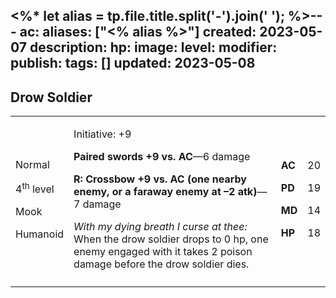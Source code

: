 <%* let alias = tp.file.title.split('-').join(' '); %>---
ac: 
aliases: ["<% alias %>"]
created: 2023-05-07
description: 
hp: 
image: 
level: 
modifier: 
publish: 
tags: []
updated: 2023-05-08
---

## Drow Soldier

<table>
<colgroup>
<col style="width: 16%" />
<col style="width: 72%" />
<col style="width: 5%" />
<col style="width: 5%" />
</colgroup>
<tbody>
<tr class="odd">
<td><p>Normal</p>
<p>4<sup>th</sup> level</p>
<p>Mook</p>
<p>Humanoid</p></td>
<td><p>Initiative: +9</p>
<p><strong>Paired swords +9 vs. AC</strong>—6 damage</p>
<p><strong>R: Crossbow +9 vs. AC (one nearby enemy, or a faraway enemy
at –2 atk)</strong>—7 damage</p>
<p><em>With my dying breath I curse at thee:</em> When the drow soldier
drops to 0 hp, one enemy engaged with it takes 2 poison damage before
the drow soldier dies.</p></td>
<td><p><strong>AC</strong></p>
<p><strong>PD</strong></p>
<p><strong>MD</strong></p>
<p><strong>HP</strong></p></td>
<td><p>20</p>
<p>19</p>
<p>14</p>
<p>18</p></td>
</tr>
<tr class="even">
<td></td>
<td></td>
<td></td>
<td></td>
</tr>
</tbody>
</table>
